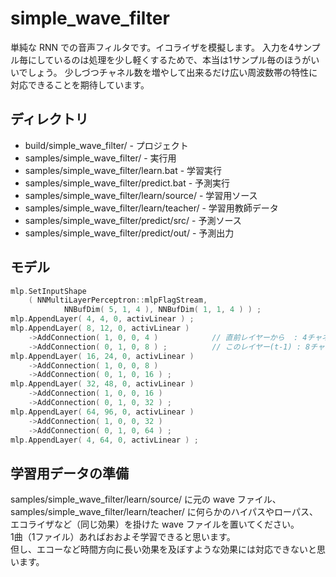﻿# simple_wave_filter

単純な RNN での音声フィルタです。イコライザを模擬します。
入力を4サンプル毎にしているのは処理を少し軽くするためで、本当は1サンプル毎のほうがいいでしょう。
少しづつチャネル数を増やして出来るだけ広い周波数帯の特性に対応できることを期待しています。


## ディレクトリ

- build/simple_wave_filter/ - プロジェクト
- samples/simple_wave_filter/ - 実行用
- samples/simple_wave_filter/learn.bat - 学習実行
- samples/simple_wave_filter/predict.bat - 予測実行
- samples/simple_wave_filter/learn/source/ - 学習用ソース
- samples/simple_wave_filter/learn/teacher/ - 学習用教師データ
- samples/simple_wave_filter/predict/src/ - 予測ソース
- samples/simple_wave_filter/predict/out/ - 予測出力


## モデル

```cpp
mlp.SetInputShape
    ( NNMultiLayerPerceptron::mlpFlagStream,
            NNBufDim( 5, 1, 4 ), NNBufDim( 1, 1, 4 ) ) ;
mlp.AppendLayer( 4, 4, 0, activLinear ) ;
mlp.AppendLayer( 8, 12, 0, activLinear )
    ->AddConnection( 1, 0, 0, 4 )            // 直前レイヤーから  : 4チャネル入力
    ->AddConnection( 0, 1, 0, 8 ) ;          // このレイヤー(t-1) : 8チャネル入力
mlp.AppendLayer( 16, 24, 0, activLinear )
    ->AddConnection( 1, 0, 0, 8 )
    ->AddConnection( 0, 1, 0, 16 ) ;
mlp.AppendLayer( 32, 48, 0, activLinear )
    ->AddConnection( 1, 0, 0, 16 )
    ->AddConnection( 0, 1, 0, 32 ) ;
mlp.AppendLayer( 64, 96, 0, activLinear )
    ->AddConnection( 1, 0, 0, 32 )
    ->AddConnection( 0, 1, 0, 64 ) ;
mlp.AppendLayer( 4, 64, 0, activLinear ) ;
```


## 学習用データの準備

samples/simple_wave_filter/learn/source/ に元の wave ファイル、samples/simple_wave_filter/learn/teacher/ に何らかのハイパスやローパス、エコライザなど（同じ効果）を掛けた wave ファイルを置いてください。  
1曲（1ファイル）あればおおよそ学習できると思います。  
但し、エコーなど時間方向に長い効果を及ぼすような効果には対応できないと思います。

